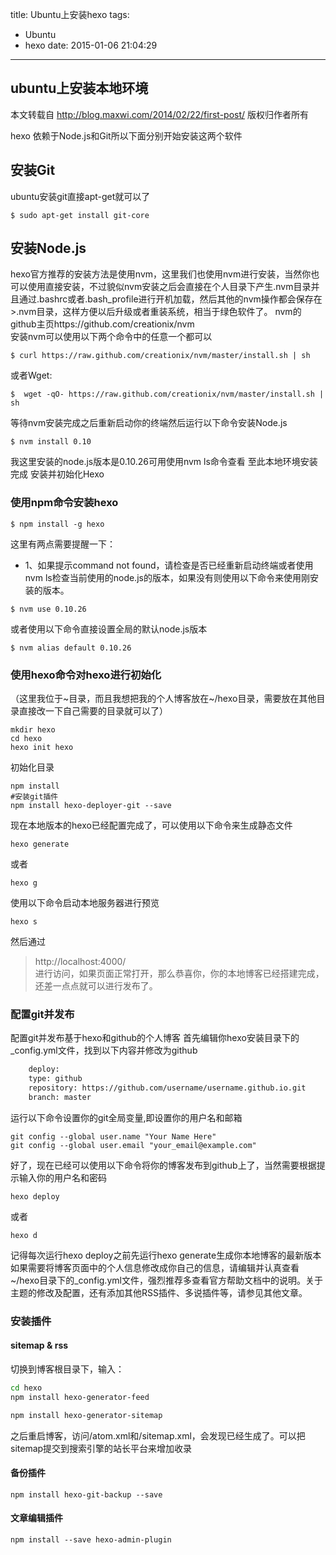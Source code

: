 title: Ubuntu上安装hexo
tags:
  - Ubuntu
  - hexo
date: 2015-01-06 21:04:29
---
## ubuntu上安装本地环境

本文转载自 http://blog.maxwi.com/2014/02/22/first-post/ 版权归作者所有

hexo 依赖于Node.js和Git所以下面分别开始安装这两个软件

## 安装Git

ubuntu安装git直接apt-get就可以了
```
$ sudo apt-get install git-core
```
<!--more-->
## 安装Node.js

hexo官方推荐的安装方法是使用nvm，这里我们也使用nvm进行安装，当然你也可以使用直接安装，不过貌似nvm安装之后会直接在个人目录下产生.nvm目录并且通过.bashrc或者.bash_profile进行开机加载，然后其他的nvm操作都会保存在>.nvm目录，这样方便以后升级或者重装系统，相当于绿色软件了。
nvm的github主页https://github.com/creationix/nvm  
安装nvm可以使用以下两个命令中的任意一个都可以
```
$ curl https://raw.github.com/creationix/nvm/master/install.sh | sh
```
或者Wget:
```
$  wget -qO- https://raw.github.com/creationix/nvm/master/install.sh | sh
```
等待nvm安装完成之后重新启动你的终端然后运行以下命令安装Node.js
```
$ nvm install 0.10
```
我这里安装的node.js版本是0.10.26可用使用nvm ls命令查看
至此本地环境安装完成
安装并初始化Hexo

### 使用npm命令安装hexo

```
$ npm install -g hexo
```
这里有两点需要提醒一下：

- 1、如果提示command not found，请检查是否已经重新启动终端或者使用nvm ls检查当前使用的node.js的版本，如果没有则使用以下命令来使用刚安装的版本。

```
$ nvm use 0.10.26
```

或者使用以下命令直接设置全局的默认node.js版本
```
$ nvm alias default 0.10.26
```
### 使用hexo命令对hexo进行初始化
（这里我位于~目录，而且我想把我的个人博客放在~/hexo目录，需要放在其他目录直接改一下自己需要的目录就可以了）
```
mkdir hexo
cd hexo
hexo init hexo
```
初始化目录

```
npm install
#安装git插件
npm install hexo-deployer-git --save
```
现在本地版本的hexo已经配置完成了，可以使用以下命令来生成静态文件
```
hexo generate
```
或者
```
hexo g
```

使用以下命令启动本地服务器进行预览
```
hexo s
```
然后通过
> http://localhost:4000/  
进行访问，如果页面正常打开，那么恭喜你，你的本地博客已经搭建完成，还差一点点就可以进行发布了。

### 配置git并发布

配置git并发布基于hexo和github的个人博客
首先编辑你hexo安装目录下的_config.yml文件，找到以下内容并修改为github
```bash
    deploy:
    type: github
    repository: https://github.com/username/username.github.io.git
    branch: master
```
运行以下命令设置你的git全局变量,即设置你的用户名和邮箱
```
git config --global user.name "Your Name Here"  
git config --global user.email "your_email@example.com"
```
好了，现在已经可以使用以下命令将你的博客发布到github上了，当然需要根据提示输入你的用户名和密码
```
hexo deploy
```
或者
```
hexo d
```
记得每次运行hexo deploy之前先运行hexo generate生成你本地博客的最新版本
如果需要将博客页面中的个人信息修改成你自己的信息，请编辑并认真查看~/hexo目录下的_config.yml文件，强烈推荐多查看官方帮助文档中的说明。关于主题的修改及配置，还有添加其他RSS插件、多说插件等，请参见其他文章。
### 安装插件
#### sitemap & rss

切换到博客根目录下，输入：
```bash
cd hexo
npm install hexo-generator-feed

npm install hexo-generator-sitemap
```
之后重启博客，访问/atom.xml和/sitemap.xml，会发现已经生成了。可以把sitemap提交到搜索引擎的站长平台来增加收录
#### 备份插件
```
npm install hexo-git-backup --save
```
#### 文章编辑插件
```
npm install --save hexo-admin-plugin
```
